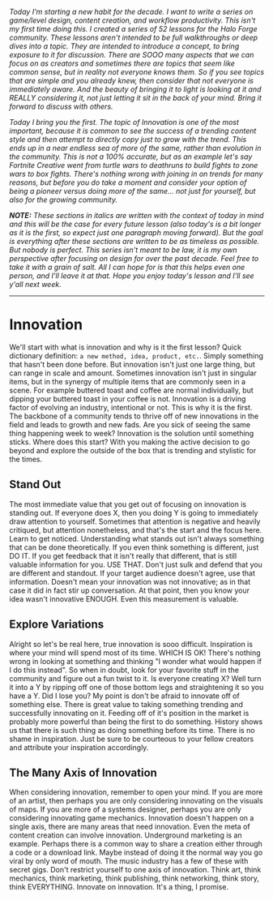 _Today I'm starting a new habit for the decade. I want to write a series on
game/level design, content creation, and workflow productivity. This isn't my
first time doing this. I created a series of 52 lessons for the Halo Forge
community. These lessons aren't intended to be full walkthroughs or deep dives
into a topic. They are intended to introduce a concept, to bring exposure to it
for discussion. There are SOOO many aspects that we can focus on as creators and
sometimes there are topics that seem like common sense, but in reality not
everyone knows them. So if you see topics that are simple and you already knew,
then consider that not everyone is immediately aware. And the beauty of bringing
it to light is looking at it and REALLY considering it, not just letting it sit
in the back of your mind. Bring it forward to discuss with others._

_Today I bring you the first. The topic of Innovation is one of the most
important, because it is common to see the success of a trending content style
and then attempt to directly copy just to grow with the trend. This ends up in
a near endless sea of more of the same, rather than evolution in the community.
This is not a 100% accurate, but as an example let's say Fortnite Creative went
from turtle wars to deathruns to build fights to zone wars to box fights.
There's nothing wrong with joining in on trends for many reasons, but before you
do take a moment and consider your option of being a pioneer versus doing more
of the same... not just for yourself, but also for the growing community._

**_NOTE:_** _These sections in italics are written with the context of today in mind
and this will be the case for every future lesson (also today's is a bit longer
as it is the first, so expect just one paragraph moving forward). But the goal
is everything after these sections are written to be as timeless as possible.
But nobody is perfect. This series isn't meant to be law, it is my own
perspective after focusing on design for over the past decade. Feel free to take
it with a grain of salt. All I can hope for is that this helps even one person,
and I'll leave it at that. Hope you enjoy today's lesson and I'll see y'all next
week._

---

# Innovation

We'll start with what is innovation and why is it the first lesson? Quick
dictionary definition: `a new method, idea, product, etc.`. Simply something
that hasn't been done before. But innovation isn't just one large thing, but can
range in scale and amount. Sometimes innovation isn't just in singular items,
but in the synergy of multiple items that are commonly seen in a scene. For
example buttered toast and coffee are normal individually, but dipping your
buttered toast in your coffee is not. Innovation is a driving factor of evolving
an industry, intentional or not. This is why it is the first. The backbone of a
community tends to thrive off of new innovations in the field and leads to
growth and new fads. Are you sick of seeing the same thing happening week to
week? Innovation is the solution until something sticks. Where does this start?
With you making the active decision to go beyond and explore the outside of the
box that is trending and stylistic for the times.

## Stand Out

The most immediate value that you get out of focusing on innovation is standing
out. If everyone does X, then you doing Y is going to immediately draw attention
to yourself. Sometimes that attention is negative and heavily critiqued, but
attention nonetheless, and that's the start and the focus here. Learn to get
noticed. Understanding what stands out isn't always something that can be done
theoretically. If you even think something is different, just DO IT. If you get
feedback that it isn't really that different, that is still valuable information
for you. USE THAT. Don't just sulk and defend that you are different and
standout. If your target audience doesn't agree, use that information. Doesn't
mean your innovation was not innovative; as in that case it did in fact stir up
conversation. At that point, then you know your idea wasn't innovative ENOUGH.
Even this measurement is valuable.

## Explore Variations

Alright so let's be real here, true innovation is sooo difficult. Inspiration is
where your mind will spend most of its time. WHICH IS OK! There's nothing wrong
in looking at something and thinking "I wonder what would happen if I do this
instead". So when in doubt, look for your favorite stuff in the community and
figure out a fun twist to it. Is everyone creating X? Well turn it into a Y by
ripping off one of those bottom legs and straightening it so you have a Y. Did I
lose you? My point is don't be afraid to innovate off of something else. There
is great value to taking something trending and successfully innovating on it.
Feeding off of it's position in the market is probably more powerful than being
the first to do something. History shows us that there is such thing as doing
something before its time. There is no shame in inspiration. Just be sure to be
courteous to your fellow creators and attribute your inspiration accordingly.

## The Many Axis of Innovation

When considering innovation, remember to open your mind. If you are more of an
artist, then perhaps you are only considering innovating on the visuals of maps.
If you are more of a systems designer, perhaps you are only considering
innovating game mechanics. Innovation doesn't happen on a single axis, there are
many areas that need innovation. Even the meta of content creation can involve
innovation. Underground marketing is an example. Perhaps there is a common way
to share a creation either through a code or a download link. Maybe instead of
doing it the normal way you go viral by only word of mouth. The music industry
has a few of these with secret gigs. Don't restrict yourself to one axis of
innovation. Think art, think mechanics, think marketing, think publishing, think
networking, think story, think EVERYTHING. Innovate on innovation. It's a thing,
I promise.
